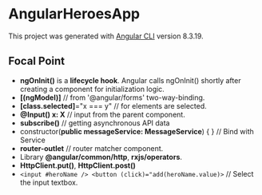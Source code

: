 # AngularHeroesApp

This project was generated with [Angular CLI](https://github.com/angular/angular-cli) version 8.3.19.

## Focal Point

- **ngOnInit()** is a **lifecycle hook**. Angular calls ngOnInit() shortly after creating a component for initialization logic.
- **[(ngModel)]**  // from '@angular/forms' two-way-binding.
- **[class.selected]**="x === y"  // for elements are selected.
- **@Input() x: X**  // input from the parent component.
- **subscribe()** // getting asynchronous API data
- constructor(**public messageService: MessageService**) { }  // Bind with Service
- **router-outlet** // router matcher component.
- Library **@angular/common/http**, **rxjs/operators**.
- **HttpClient.put()**, **HttpClient.post()**
- `<input #heroName /> <button (click)="add(heroName.value)>` // Select the input textbox.
